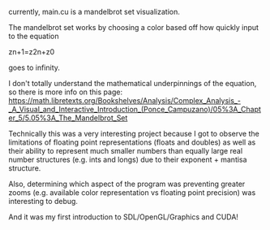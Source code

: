 currently, main.cu is a mandelbrot set visualization.

The mandelbrot set works by choosing a color based off how quickly input to the equation

zn+1=z2n+z0

goes to infinity.

I don't totally understand the mathematical underpinnings of the equation, so there is more info on this page: https://math.libretexts.org/Bookshelves/Analysis/Complex_Analysis_-_A_Visual_and_Interactive_Introduction_(Ponce_Campuzano)/05%3A_Chapter_5/5.05%3A_The_Mandelbrot_Set

Technically this was a very interesting project because I got to observe the limitations of floating point representations (floats and doubles) as well as their ability to represent much smaller numbers than equally large real number structures (e.g. ints and longs) due to their exponent + mantisa structure.

Also, determining which aspect of the program was preventing greater zooms (e.g. available color representation vs floating point precision) was interesting to debug.

And it was my first introduction to SDL/OpenGL/Graphics and CUDA!
